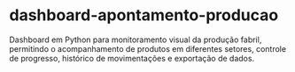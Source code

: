 # dashboard-apontamento-producao
Dashboard em Python para monitoramento visual da produção fabril, permitindo o acompanhamento de produtos em diferentes setores, controle de progresso, histórico de movimentações e exportação de dados.
